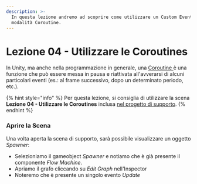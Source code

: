 ```yaml
---
description: >-
  In questa lezione andremo ad scoprire come utilizzare un Custom Event in
  modalità Coroutine.
---
```


# Lezione 04 - Utilizzare le Coroutines

In Unity, ma anche nella programmazione in generale, una [Coroutine ](https://docs.unity3d.com/Manual/Coroutines.html)è una funzione che può essere messa in pausa e riattivata all'avverarsi di alcuni particolari eventi \(es.: al frame successivo, dopo un determinato periodo, etc.\).

{% hint style="info" %}
Per questa lezione, si consiglia di utilizzare la scena **Lezione 04 - Utilizzare le Coroutines** inclusa [nel progetto di supporto](https://github.com/thebitcave/gitbook-guida-bolt/releases).
{% endhint %}

### Aprire la Scena

Una volta aperta la scena di supporto, sarà possibile visualizzare un oggetto _Spawner_:

* Selezioniamo il gameobject _Spawner_ e notiamo che è già presente il componente _Flow Machine_.
* Apriamo il grafo cliccando su _Edit Graph_ nell'Inspector
* Noteremo che è presente un singolo evento _Update_



